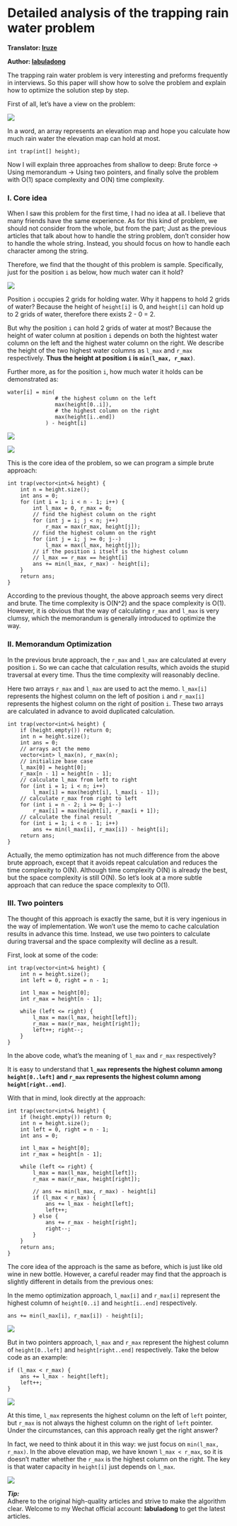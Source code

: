 Detailed analysis of the trapping rain water problem
====================================================

**Translator: [Iruze](https://github.com/Iruze)**

**Author: [labuladong](https://github.com/labuladong)**

The trapping rain water problem is very interesting and preforms frequently in interviews. So this paper will show how to solve the problem and explain how to optimize the solution step by step.

First of all, let’s have a view on the problem:

![](../pictures/trapping_rain_water/title.jpg)

In a word, an array represents an elevation map and hope you calculate how much rain water the elevation map can hold at most.

    int trap(int[] height);

Now I will explain three approaches from shallow to deep: Brute force -&gt; Using memorandum -&gt; Using two pointers, and finally solve the problem with O(1) space complexity and O(N) time complexity.

### I. Core idea

When I saw this problem for the first time, I had no idea at all. I believe that many friends have the same experience. As for this kind of problem, we should not consider from the whole, but from the part; Just as the previous articles that talk about how to handle the string problem, don’t consider how to handle the whole string. Instead, you should focus on how to handle each character among the string.

Therefore, we find that the thought of this problem is sample. Specifically, just for the position `i` as below, how much water can it hold?

![](../pictures/trapping_rain_water/0.jpg)

Position `i` occupies 2 grids for holding water. Why it happens to hold 2 grids of water? Because the height of `height[i]` is 0, and `height[i]` can hold up to 2 grids of water, therefore there exists 2 - 0 = 2.

But why the position `i` can hold 2 grids of water at most? Because the height of water column at position `i` depends on both the hightest water column on the left and the highest water column on the right. We describe the height of the two highest water columns as `l_max` and `r_max` respectively. **Thus the height at position `i` is `min(l_max, r_max)`**.

Further more, as for the position `i`, how much water it holds can be demonstrated as:

    water[i] = min(
                   # the highest column on the left
                   max(height[0..i]),  
                   # the highest column on the right
                   max(height[i..end]) 
                ) - height[i]

![](../pictures/trapping_rain_water/1.jpg)

![](../pictures/trapping_rain_water/2.jpg)

This is the core idea of the problem, so we can program a simple brute approach:

    int trap(vector<int>& height) {
        int n = height.size();
        int ans = 0;
        for (int i = 1; i < n - 1; i++) {
            int l_max = 0, r_max = 0;
            // find the highest column on the right
            for (int j = i; j < n; j++)
                r_max = max(r_max, height[j]);
            // find the highest column on the right
            for (int j = i; j >= 0; j--)
                l_max = max(l_max, height[j]);
            // if the position i itself is the highest column
            // l_max == r_max == height[i]
            ans += min(l_max, r_max) - height[i];
        }
        return ans;
    }

According to the previous thought, the above approach seems very direct and brute. The time complexity is O(N^2) and the space complexity is O(1). However, it is obvious that the way of calculating `r_max` and `l_max` is very clumsy, which the memorandum is generally introduced to optimize the way.

### II. Memorandum Optimization

In the previous brute approach, the `r_max` and `l_max` are calculated at every position `i`. So we can cache that calculation results, which avoids the stupid traversal at every time. Thus the time complexity will reasonably decline.

Here two arrays `r_max` and `l_max` are used to act the memo. `l_max[i]` represents the highest column on the left of position `i` and `r_max[i]` represents the highest column on the right of position `i`. These two arrays are calculated in advance to avoid duplicated calculation.

    int trap(vector<int>& height) {
        if (height.empty()) return 0;
        int n = height.size();
        int ans = 0;
        // arrays act the memo
        vector<int> l_max(n), r_max(n);
        // initialize base case
        l_max[0] = height[0];
        r_max[n - 1] = height[n - 1];
        // calculate l_max from left to right
        for (int i = 1; i < n; i++)
            l_max[i] = max(height[i], l_max[i - 1]);
        // calculate r_max from right to left
        for (int i = n - 2; i >= 0; i--) 
            r_max[i] = max(height[i], r_max[i + 1]);
        // calculate the final result
        for (int i = 1; i < n - 1; i++) 
            ans += min(l_max[i], r_max[i]) - height[i];
        return ans;
    }

Actually, the memo optimization has not much difference from the above brute approach, except that it avoids repeat calculation and reduces the time complexity to O(N). Although time complexity O(N) is already the best, but the space complexity is still O(N). So let’s look at a more subtle approach that can reduce the space complexity to O(1).

### III. Two pointers

The thought of this approach is exactly the same, but it is very ingenious in the way of implementation. We won’t use the memo to cache calculation results in advance this time. Instead, we use two pointers to calculate during traversal and the space complexity will decline as a result.

First, look at some of the code:

    int trap(vector<int>& height) {
        int n = height.size();
        int left = 0, right = n - 1;
        
        int l_max = height[0];
        int r_max = height[n - 1];
        
        while (left <= right) {
            l_max = max(l_max, height[left]);
            r_max = max(r_max, height[right]);
            left++; right--;
        }
    }

In the above code, what’s the meaning of `l_max` and `r_max` respectively?

It is easy to understand that **`l_max` represents the highest column among `height[0..left]` and `r_max` represents the highest column among `height[right..end]`**.

With that in mind, look directly at the approach:

    int trap(vector<int>& height) {
        if (height.empty()) return 0;
        int n = height.size();
        int left = 0, right = n - 1;
        int ans = 0;
        
        int l_max = height[0];
        int r_max = height[n - 1];
        
        while (left <= right) {
            l_max = max(l_max, height[left]);
            r_max = max(r_max, height[right]);
            
            // ans += min(l_max, r_max) - height[i]
            if (l_max < r_max) {
                ans += l_max - height[left];
                left++; 
            } else {
                ans += r_max - height[right];
                right--;
            }
        }
        return ans;
    }

The core idea of the approach is the same as before, which is just like old wine in new bottle. However, a careful reader may find that the approach is slightly different in details from the previous ones:

In the memo optimization approach, `l_max[i]` and `r_max[i]` represent the highest column of `height[0..i]` and `height[i..end]` respectively.

    ans += min(l_max[i], r_max[i]) - height[i];

![](../pictures/trapping_rain_water/3.jpg)

But in two pointers approach, `l_max` and `r_max` represent the highest column of `height[0..left]` and `height[right..end]` respectively. Take the below code as an example:

    if (l_max < r_max) {
        ans += l_max - height[left];
        left++; 
    } 

![](../pictures/trapping_rain_water/4.jpg)

At this time, `l_max` represents the highest column on the left of `left` pointer, but `r_max` is not always the highest column on the right of `left` pointer. Under the circumstances, can this approach really get the right answer?

In fact, we need to think about it in this way: we just focus on `min(l_max, r_max)`. In the above elevation map, we have known `l_max < r_max`, so it is doesn’t matter whether the `r_max` is the highest column on the right. The key is that water capacity in `height[i]` just depends on `l_max`.

![](../pictures/trapping_rain_water/5.jpg)

***Tip:***  
Adhere to the original high-quality articles and strive to make the algorithm clear. Welcome to my Wechat official account: **labuladong** to get the latest articles.

